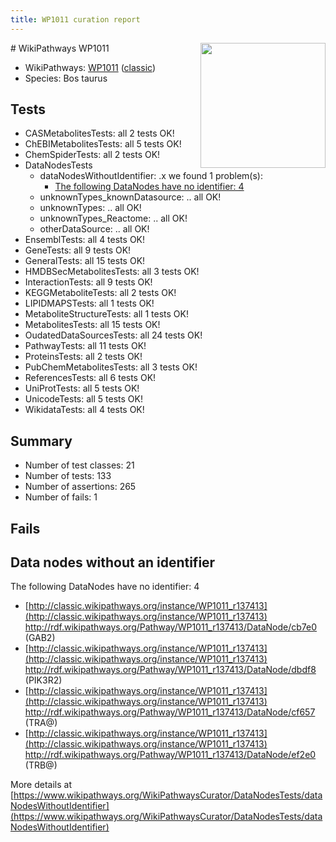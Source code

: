 ```yaml
---
title: WP1011 curation report
---
```


<img style="float: right; width: 200px" src="https://upload.wikimedia.org/wikipedia/commons/thumb/8/83/Wplogo_with_text_500.png/640px-Wplogo_with_text_500.png" />
# WikiPathways WP1011

* WikiPathways: [WP1011](https://wikipathways.org/pathways/WP1011) ([classic](https://classic.wikipathways.org/instance/WP1011))
* Species: Bos taurus
## Tests
* CASMetabolitesTests: all 2 tests OK!
* ChEBIMetabolitesTests: all 5 tests OK!
* ChemSpiderTests: all 2 tests OK!
* DataNodesTests
    * dataNodesWithoutIdentifier: .x we found 1 problem(s):
        * [The following DataNodes have no identifier: 4](#d2d32fa3)
    * unknownTypes_knownDatasource: .. all OK!
    * unknownTypes: .. all OK!
    * unknownTypes_Reactome: .. all OK!
    * otherDataSource: .. all OK!
* EnsemblTests: all 4 tests OK!
* GeneTests: all 9 tests OK!
* GeneralTests: all 15 tests OK!
* HMDBSecMetabolitesTests: all 3 tests OK!
* InteractionTests: all 9 tests OK!
* KEGGMetaboliteTests: all 2 tests OK!
* LIPIDMAPSTests: all 1 tests OK!
* MetaboliteStructureTests: all 1 tests OK!
* MetabolitesTests: all 15 tests OK!
* OudatedDataSourcesTests: all 24 tests OK!
* PathwayTests: all 11 tests OK!
* ProteinsTests: all 2 tests OK!
* PubChemMetabolitesTests: all 3 tests OK!
* ReferencesTests: all 6 tests OK!
* UniProtTests: all 5 tests OK!
* UnicodeTests: all 5 tests OK!
* WikidataTests: all 4 tests OK!


## Summary

* Number of test classes: 21
* Number of tests: 133
* Number of assertions: 265
* Number of fails: 1

## Fails

<a name="d2d32fa3" />

## Data nodes without an identifier

The following DataNodes have no identifier: 4

* [http://classic.wikipathways.org/instance/WP1011_r137413](http://classic.wikipathways.org/instance/WP1011_r137413) http://rdf.wikipathways.org/Pathway/WP1011_r137413/DataNode/cb7e0 (GAB2)
* [http://classic.wikipathways.org/instance/WP1011_r137413](http://classic.wikipathways.org/instance/WP1011_r137413) http://rdf.wikipathways.org/Pathway/WP1011_r137413/DataNode/dbdf8 (PIK3R2)
* [http://classic.wikipathways.org/instance/WP1011_r137413](http://classic.wikipathways.org/instance/WP1011_r137413) http://rdf.wikipathways.org/Pathway/WP1011_r137413/DataNode/cf657 (TRA@)
* [http://classic.wikipathways.org/instance/WP1011_r137413](http://classic.wikipathways.org/instance/WP1011_r137413) http://rdf.wikipathways.org/Pathway/WP1011_r137413/DataNode/ef2e0 (TRB@)


More details at [https://www.wikipathways.org/WikiPathwaysCurator/DataNodesTests/dataNodesWithoutIdentifier](https://www.wikipathways.org/WikiPathwaysCurator/DataNodesTests/dataNodesWithoutIdentifier)

